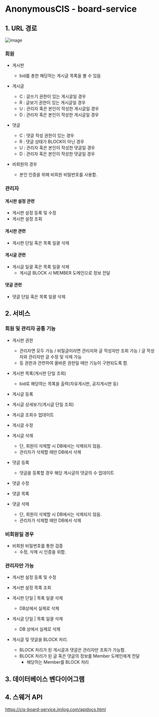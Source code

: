 # AnonymousCIS - board-service
## 1. URL 경로
![image](https://github.com/user-attachments/assets/6011af4f-6e07-4c74-8455-4debff5ef868)

### 회원
- 게시판
  - bid를 총한 해당하는 게시글 목록을 볼 수 있음


- 게시글
  - C : 글쓰기 권한이 있는 게시글일 경우
  - R : 글보기 권한이 있는 게시글일 경우
  - U : 관리자 혹은 본인이 작성한 게시글일 경우
  - D : 관리자 혹은 본인이 작성한 게시글일 경우


- 댓글
  - C : 댓글 작성 권한이 있는 경우
  - R : 댓글 상태가 BLOCK이 아닌 경우
  - U : 관리자 혹은 본인이 작성한 댓글일 경우
  - D : 관리자 혹은 본인이 작성한 댓글일 경우

- 비회원의 경우
  - 본인 인증을 위해 비회원 비밀번호를 사용함.

### 관리자
#### 게시판 설정 관련
- 게시판 설정 등록 및 수정
- 게시판 설정 조회


#### 게시판 관련
- 게시판 단일 혹은 목록 일괄 삭제


#### 게시글 관련
- 게시글 일괄 혹은 목록 일괄 삭제
  - 게시글 BLOCK 시 MEMBER 도메인으로 정보 전달


#### 댓글 관련
- 댓글 단일 혹은 목록 일괄 삭제

## 2. 서비스
### 회원 및 관리자 공통 기능

- 게시판 권한
  - 관리자면 모두 가능 / 비밀글이라면 관리자와 글 작성자만 조회 가능 / 글 작성자와 관리자만 글 수정 및 삭제 가능
  - 등 권한과 관련하여 올바른 권한일 때만 기능이 구현되도록 함.



- 게시판 목록(게시판 단일 조회)
    - bid로 해당하는 목록을 출력(자유게시판, 공지게시판 등)


- 게시글 등록


- 게시글 상세보기(게시글 단일 조회)


- 게시글 조회수 업데이트


- 게시글 수정


- 게시글 삭제
  - 단, 회원이 삭제할 시 DB에서는 삭제되지 않음.
  - 관리자가 삭제할 때만 DB에서 삭제


- 댓글 등록
  - 댓글을 등록할 경우 해당 게시글의 댓글의 수 업데이트


- 댓글 수정


- 댓글 목록


- 댓글 삭제
  - 단, 회원이 삭제할 시 DB에서는 삭제되지 않음.
  - 관리자가 삭제할 때만 DB에서 삭제


### 비회원일 경우
- 비회원 비밀번호를 통한 검증
  - 수정, 삭제 시 인증을 위함.


### 관리자만 가능
- 게시판 설정 등록 및 수정


- 게시판 설정 목록 조회


- 게시판 단일 | 목록 일괄 삭제
  - DB상에서 실제로 삭제


- 게시글 단일 | 목록 일괄 삭제
  - DB 상에서 실제로 삭제


- 게시글 및 댓글을 BLOCK 처리.
  - BLOCK 처리가 된 게시글과 댓글은 관리자만 조회가 가능함.
  - BLOCK 처리가 된 글 혹은 댓글의 정보를 Member 도메인에게 전달
    - 해당하는 Member를 BLOCK 처리


## 3. 데이터베이스 벤다이어그램



## 4. 스웨거 API
https://cis-board-service.jinilog.com/apidocs.html